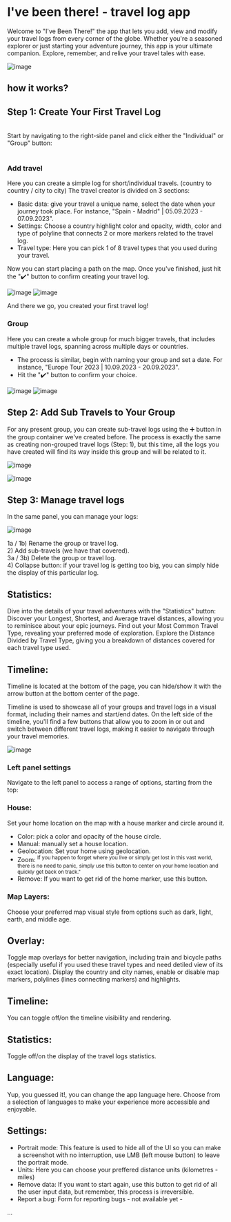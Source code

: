 # I've been there! - travel log app

Welcome to "I've Been There!" the app that lets you add, view and modify your travel logs from every corner of the globe.
Whether you're a seasoned explorer or just starting your adventure journey, this app is your ultimate companion. Explore, remember, and relive your travel tales with ease.

![image](https://github.com/krystiandzirba/Ive_been_there_travel_log_app/assets/120574986/ade59654-2f9e-4bc8-8532-508bb059b724)

## how it works? 

## **Step 1: Create Your First Travel Log**


<br>
Start by navigating to the right-side panel and click either the "Individual" or "Group" button: 
<br>
<br>

### Add travel <br>

Here you can create a simple log for short/individual travels. (country to country / city to city)
The travel creator is divided on 3 sections:
- Basic data: give your travel a unique name, select the date when your journey took place. For instance, "Spain - Madrid" | 05.09.2023 - 07.09.2023".
- Settings: Choose a country highlight color and opacity, width, color and type of polyline that connects 2 or more markers related to the travel log.
- Travel type: Here you can pick 1 of 8 travel types that you used during your travel.

Now you can start placing a path on the map.
Once you've finished, just hit the "✔️" button to confirm creating your travel log.

![image](https://github.com/krystiandzirba/Ive_been_there_travel_log_app/assets/120574986/599f3c60-7494-4863-ac02-49b310e8d012)
![image](https://github.com/krystiandzirba/Ive_been_there_travel_log_app/assets/120574986/3cf861f1-869a-4d7e-9900-961673b1f773)

And there we go, you created your first travel log!

### Group <br>

Here you can create a whole group for much bigger travels, that includes multiple travel logs, spanning across multiple days or countries.
- The process is similar, begin with naming your group and set a date. For instance, "Europe Tour 2023 | 10.09.2023 - 20.09.2023". <br />
- Hit the "✔️" button to confirm your choice.

![image](https://github.com/krystiandzirba/Ive_been_there_travel_log_app/assets/120574986/fd9b1bc5-b325-4e97-8479-8b438724fcd9)
![image](https://github.com/krystiandzirba/Ive_been_there_travel_log_app/assets/120574986/dbedbfcd-0373-4eca-85df-526ca5d4976f)

## **Step 2: Add Sub Travels to Your Group**

For any present group, you can create sub-travel logs using the ➕ button in the group container we've created before.
The process is exactly the same as creating non-grouped travel logs (Step: 1), but this time, all the logs you have created will find its way inside this group and will be related to it.

![image](https://github.com/krystiandzirba/Ive_been_there_travel_log_app/assets/120574986/63b7c798-800b-49fd-b660-77d5f2759e49)

![image](https://github.com/krystiandzirba/Ive_been_there_travel_log_app/assets/120574986/f25ea11c-850a-4d4b-90cd-0e4609eaa27d)

## **Step 3: Manage travel logs**

In the same panel, you can manage your logs:

![image](https://github.com/krystiandzirba/Ive_been_there_travel_log_app/assets/120574986/a131a4e2-8407-46db-b6d5-72ad9c198c76)

1a / 1b) Rename the group or travel log. <br>
2) Add sub-travels (we have that covered). <br>
3a / 3b) Delete the group or travel log. <br>
4) Collapse button: if your travel log is getting too big, you can simply hide the display of this particular log. <br>

## Statistics:

Dive into the details of your travel adventures with the "Statistics" button:
Discover your Longest, Shortest, and Average travel distances, allowing you to reminisce about your epic journeys.
Find out your Most Common Travel Type, revealing your preferred mode of exploration.
Explore the Distance Divided by Travel Type, giving you a breakdown of distances covered for each travel type used.

## Timeline:
Timeline is located at the bottom of the page, you can hide/show it with the arrow button at the bottom center of the page.

Timeline is used to showcase all of your groups and travel logs in a visual format, including their names and start/end dates.
On the left side of the timeline, you'll find a few buttons that allow you to zoom in or out and switch between different travel logs, making it easier to navigate through your travel memories.

![image](https://github.com/krystiandzirba/Ive_been_there_travel_log_app/assets/120574986/9241138b-1915-4a44-82ec-1255a42ae751)

### **Left panel settings** 
Navigate to the left panel to access a range of options, starting from the top:

### House:
 Set your home location on the map with a house marker and circle around it. <br>
 
 - Color: pick a color and opacity of the house circle.
 - Manual: manually set a house location.
 - Geolocation: Set your home using geolocation.
 - Zoom: <sup>If you happen to forget where you live or simply get lost in this vast world, there is no need to panic, simply use this button to center on your home location and quickly get back on track."</sup>
 - Remove: If you want to get rid of the home marker, use this button.

### Map Layers:
Choose your preferred map visual style from options such as dark, light, earth, and middle age.

## Overlay:
Toggle map overlays for better navigation, including train and bicycle paths (especially useful if you used these travel types and need detiled view of its exact location).
Display the country and city names, enable or disable map markers, polylines (lines connecting markers) and highlights.

## Timeline:
You can toggle off/on the timeline visibility and rendering.

## Statistics:
Toggle off/on the display of the travel logs statistics.

## Language:
Yup, you guessed it!, you can change the app language here. Choose from a selection of languages to make your experience more accessible and enjoyable.

## Settings:
- Portrait mode: This feature is used to hide all of the UI so you can make a screenshot with no interruption, use LMB (left mouse button) to leave  the portrait mode.
- Units: Here you can choose your preffered distance units (kilometres - miles)
- Remove data: If you want to start again, use this button to get rid of all the user input data, but remember, this process is irreversible.
- Report a bug: Form for reporting bugs - not available yet -

...
